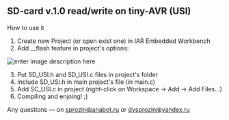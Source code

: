 ## SD-card v.1.0 read/write on tiny-AVR (USI) ##

How to use it

1) Create new Project (or open exist one) in IAR Embedded Workbench
2) Add __flash feature in project's options: 

![enter image description here](http://anabot.ru/uploads/1462219068_iiflash.png)

3) Put SD_USI.h and SD_USI.c files in project's folder
4) Include SD_USI.h in main project's file (in main.c)
5) Add SC_USI.c in project (right-click on Workspace -> Add -> Add Files...)
6) Compiling and enjoing! ;)

Any questions — on sprozin@anabot.ru or dysprozin@yandex.ru
